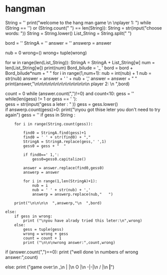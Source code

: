 # hangman
String = ''
print("welcome to the hang man game \n \nplayer 1: ")
while (String == '') or (String.count(" ") == len(String)):
     String = str(input("choose words: "))
String = String.lower()
List_String = String.split(" ")

bord = ''
StringA = ''
answer = ''
answerp = answer

nub = 0
wrong=()
wrong= tuple(wrong)

for w in range(len(List_String)):
    StringA = StringA + List_String[w]
    num = len(List_String[w])
    print(num)
    Bord_bilude = '_  '
    bord = bord + Bord_bilude*num + "  "
    for i in range(1,num+1):
        nub = int(nub) + 1
        nub = str(nub)
        answer =  answer + ' ' + nub + ','
    answer = answer + "  "
print(answer,"\n\n\n\n\n\n\n\n\n\n\n\n\n\n player 2: \n  ",bord)

count = 0
while (answer.count(",")!=0) and count<10:
    gess = ''
    while(len(gess) != 1 or gess == ' '):  
        gess = str(input("gess a leter : " ))
        gess = gess.lower()         
        if answerp.count(gess)>0:
            print("\nyou got thise leter you don't need to try again")
            gess = ''
    if gess in String :
                  
        for i in range(String.count(gess)):
                 
            find0 = StringA.find(gess)+1
            find0 = ' ' + str(find0) + ","
            StringA = StringA.replace(gess,' ',1)
            gess0 = gess + "  "
                          
            if find0==' 1,':
                gess0=gess0.capitalize()
                         
            answer = answer.replace(find0,gess0)
            answerp = answer
                        
            for i in range(1,len(StringA)+1):
                nub = i
                nub = ' ' + str(nub) + ','
                answerp = answerp.replace(nub,"   ")
                  
        print("\n\n\n\n  ",answerp,"\n  ",bord)

    else:
        if gess in wrong:
            print ("\nyou have alrady tried this leter:\n",wrong)  
        else:
            gess = tuple(gess)
            wrong = wrong + gess
            count = count + 1
            print ("\n\n\nwrong answer:",count,wrong)  

if (answer.count(",")==0):
    print ("well done \n numbers of wrong answer:",count)   

else:
    print ("game over:\n    _\n   | |\n   O |\n  -|-|\n  / \|\n   __|__")
